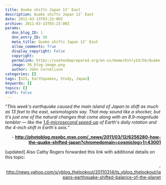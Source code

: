 ```yaml
---
title: Quake shifts Japan 13’ East
description: Quake shifts Japan 13’ East
date: 2011-03-15T03:23:00Z
archive: 2011-03-15T03:23:00Z
params:
   dnn_blog_ID: 1
   dnn_entry_ID: 56
   meta_title: Quake shifts Japan 13’ East
   allow_comments: True
   display_copyright: False
   copyright: 
   permalink: https://vashonbeprepared.org/en-us/Home/EntryId/56/Quake-shifts-Japan-13-rsquo-East
   image: 56_blog-image.png
   author: John Cornelison
categories: []
tags: [GIS, Earthquakes, Study, Japan]
keywords: []
topics: []
draft: False
---
```


<p>“<em>This week's earthquake caused the main island of Japan to shift as much as 13 feet to the east, seismologists say. That may sound like a shocker, but it's just one of the natural changes that come along with an 8.9-magnitude temblor — like the </em><a href="http://www.msnbc.msn.com/id/42037792/ns/technology_and_science-science/"><em>1.6-microsecond speed-up</em></a><em> of Earth's daily rotation and the 4-inch shift in Earth's axis.</em>”</p>
<p align="right">- <a href="http://photoblog.msnbc.msn.com/_news/2011/03/12/6256280-how-the-quake-shifted-japan?chromedomain=cosmiclog&amp;GT1=43001"><b>http://photoblog.msnbc.msn.com/_news/2011/03/12/6256280-how-the-quake-shifted-japan?chromedomain=cosmiclog&gt;1=43001</b></a></p>
<p style="text-align: left">[updated] Also Cathy Rogers forwarded this link with additional details on this topic:</p>
<p align="right">- <a target="_blank" href="http://news.yahoo.com/s/yblog_thelookout/20110314/ts_yblog_thelookout/japans-earthquake-shifted-balance-of-the-planet">http://news.yahoo.com/s/yblog_thelookout/20110314/ts_yblog_thelookout/japans-earthquake-shifted-balance-of-the-planet</a></p>
